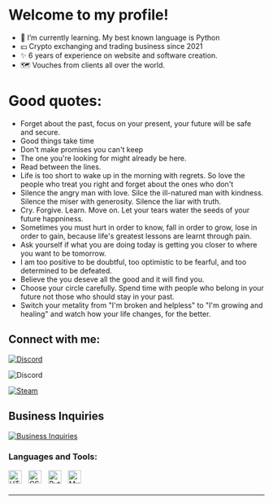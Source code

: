 # Welcome to my profile!
- 🌱 I’m currently learning. My best known language is Python
- 💴 Crypto exchanging and trading business since 2021
- ✨ 6 years of experience on website and software creation.
- 🗺️ Vouches from clients all over the world.

# Good quotes:
- Forget about the past, focus on your present, your future will be safe and secure.
- Good things take time
- Don't make promises you can't keep
- The one you're looking for might already be here.
- Read between the lines.
- Life is too short to wake up in the morning with regrets. So love the people who treat you right and forget about the ones who don't
- Silence the angry man with love. Silce the ill-natured man with kindness. Silence the miser with generosity. Silence the liar with truth.
- Cry. Forgive. Learn. Move on. Let your tears water the seeds of your future happniness.
- Sometimes you must hurt in order to know, fall in order to grow, lose in order to gain, because life's greatest lessons are learnt through pain.
- Ask yourself if what you are doing today is getting you closer to where you want to be tomorrow.
- I am too positive to be doubtful, too optimistic to be fearful, and too determined to be defeated.
- Believe the you deseve all the good and it will find you.
- Choose your circle carefully. Spend time with people who belong in your future not those who should stay in your past.
- Switch your metality from "I'm broken and helpless" to "I'm growing and healing" and watch how your life changes, for the better.

## Connect with me:

[![Discord](https://img.shields.io/badge/Discord-5865F2?style=for-the-badge&logo=discord&logoColor=white)][youtube]

![Discord](https://i.imgur.com/sr6elZ8.png)

[![Steam](https://img.shields.io/badge/Steam-000000?style=for-the-badge&logo=steam&logoColor=white)](https://steamcommunity.com/profiles/76561199124026178/)

## Business Inquiries
[![Business Inquiries](https://img.shields.io/badge/GitHub-100000?style=for-the-badge&logo=github&logoColor=white)](https://mail.google.com/mail/?view=cm&fs=1&to=cs@bk08.ru)

### Languages and Tools:

[<img align="left" alt="HTML5" width="26px" src="https://cdn.jsdelivr.net/gh/devicons/devicon/icons/html5/html5-original.svg" style="padding-right:10px;" />][webdevplaylist]
[<img align="left" alt="CSS3" width="26px" src="https://cdn.jsdelivr.net/gh/devicons/devicon/icons/css3/css3-original.svg" style="padding-right:10px;" />][cssplaylist]
[<img align="left" alt="Python" width="26px" src="https://upload.wikimedia.org/wikipedia/commons/thumb/c/c3/Python-logo-notext.svg/1200px-Python-logo-notext.svg.png" style="padding-right:10px;" />][cssplaylist]
[<img align="left" alt="MySQL" width="26px" src="https://cdn.jsdelivr.net/gh/devicons/devicon/icons/mysql/mysql-original.svg" style="padding-right:10px;" />][webdevplaylist]


<br />
<br />

---


[website]: https://codeSTACKr.com
[course]: http://vsCodeHero.com
[twitter]: https://twitter.com/codeSTACKr
[youtube]: https://discordapp.com/users/922560014470750218/
[instagram]: https://instagram.com/codeSTACKr
[linkedin]: https://linkedin.com/in/codeSTACKr
[webdevplaylist]: https://visualstudio.microsoft.com/
[jsplaylist]: https://visualstudio.microsoft.com/
[cssplaylist]: https://visualstudio.microsoft.com/
[reactplaylist]: https://visualstudio.microsoft.com/
